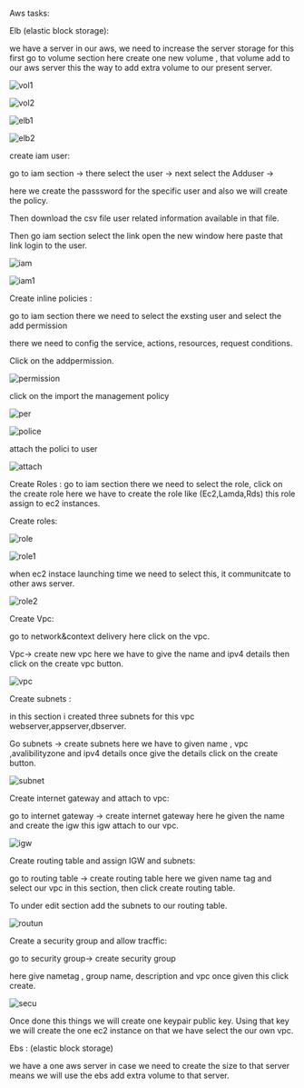 Aws tasks:

Elb (elastic block storage):

we have a server in our aws, we need to increase the server storage for this first go to volume section here create one new volume , that volume add to our aws server this the way to add extra volume to our present server.

![vol1](https://github.com/malli2221/ops/blob/master/images/vol1%202018-07-05%2018-10-23.png)

![vol2](https://github.com/malli2221/ops/blob/master/images/vol2%202018-07-05%2018-10-52.png)

![elb1](https://github.com/malli2221/ops/blob/master/images/elb1%202018-07-05%2019-04-50.png)

![elb2](https://github.com/malli2221/ops/blob/master/images/elb2%202018-07-05%2019-05-08.png)

create iam user:

go to iam section -&gt; there select the user -&gt; next select the Adduser -&gt;

here we create the passsword for the specific user and also we will create the policy.

Then download the csv file user related information available in that file.

Then go iam section select the link open the new window here paste that link login to the user.

![iam](https://github.com/malli2221/ops/blob/master/images/Screenshot%20from%202018-07-05%2011-20-57.png)

![iam1](https://github.com/malli2221/ops/blob/master/images/user%202018-07-05%2011-46-05.png)



Create inline         policies :

go to iam section there we need to select the exsting user and select the add permission

there we need to config the service, actions, resources, request conditions.

Click on the addpermission.

![permission](https://github.com/malli2221/ops/blob/master/images/inline1%202018-07-05%2012-19-48.png)

click on the import the management policy

![per](https://github.com/malli2221/ops/blob/master/images/inline2%202018-07-05%2012-20-14.png)

![police](https://github.com/malli2221/ops/blob/master/images/inline3%202018-07-05%2012-27-54.png)

attach the polici to user

![attach](https://github.com/malli2221/ops/blob/master/images/inline5%202018-07-05%2013-13-46.png)



Create Roles :  go to iam section there we need to  select the role, click on the create role here we have to create the role like (Ec2,Lamda,Rds) this role assign to ec2 instances.

Create roles:

![role](https://github.com/malli2221/ops/blob/master/images/role1%202018-07-05%2015-18-18.png)

![role1](https://github.com/malli2221/ops/blob/master/images/role3%202018-07-05%2015-19-04.png)

when ec2 instace launching time we need to select this, it communitcate to other aws server.

![role2](https://github.com/malli2221/ops/blob/master/images/role52018-07-05%2015-42-53.png)









Create Vpc:

 go to network&amp;context delivery here click on the vpc.

Vpc-&gt; create new vpc here we have to give the name and ipv4 details then click on the create vpc button.

![vpc](https://github.com/malli2221/ops/blob/master/images/vpc1%202018-07-05%2016-01-42.png)



Create subnets :

in this section i created three subnets for this vpc webserver,appserver,dbserver.

Go subnets -&gt; create subnets here we have to given name , vpc ,avalibilityzone and ipv4 details once give the details click on the create button.

![subnet](https://github.com/malli2221/ops/blob/master/images/vpc2%202018-07-05%2016-04-29.png)

Create internet gateway and attach to vpc:

go to internet gateway -&gt; create internet gateway here he given the name and create the igw this igw  attach to our vpc.

![igw](https://github.com/malli2221/ops/blob/master/images/vpc-igw2018-07-05%2016-12-09.png)

Create routing table and assign IGW and subnets:

go to routing table -&gt; create routing table here we given name tag and select our vpc in this section, then click create routing table.

To under edit section add the subnets to our routing table.

![routun](https://github.com/malli2221/ops/blob/master/images/vpc-routing%202018-07-05%2016-31-12.png)

Create a security group and allow tracffic:

go to security group-&gt; create security group

here give nametag , group name, description and vpc once given this click create.

![secu](https://github.com/malli2221/ops/blob/master/images/vpc-secuirty2018-07-05%2016-36-35.png)



Once done this things we will create one keypair public key. Using that key we will create the one ec2 instance on that we have select the our own vpc.

Ebs : (elastic block storage)

we have a one aws server in case we need to create the size to that server means we will use the ebs add extra volume to that server.
